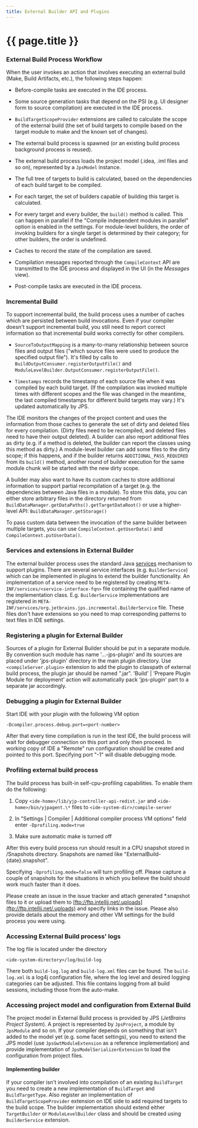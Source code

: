 ```yaml
---
title: External Builder API and Plugins
---
```


<!--
INITIAL_SOURCE https://confluence.jetbrains.com/display/IDEADEV/External+Builder+API+and+Plugins
-->

# {{ page.title }}

### External Build Process Workflow

When the user invokes an action that involves executing an external build (Make, Build Artifacts, etc.), the following steps happen:

*  Before-compile tasks are executed in the IDE process.

*  Some source generation tasks that depend on the PSI (e.g. UI designer form to source compilation) are executed in the IDE process.

*  `BuildTargetScopeProvider` extensions are called to calculate the scope of the external build (the set of build targets to compile based on the target module to make and the known set of changes).

*  The external build process is spawned (or an existing build process background process is reused).

*  The external build process loads the project model (.idea, .iml files and so on), represented by a ```JpsModel``` instance.

*  The full tree of targets to build is calculated, based on the dependencies of each build target to be compiled.

*  For each target, the set of builders capable of building this target is calculated.

*  For every target and every builder, the `build()` method is called. This can happen in parallel if the "Compile independent modules in parallel" option is enabled in the settings. For module-level builders, the order of invoking builders for a single target is determined by their category; for other builders, the order is undefined.

*  Caches to record the state of the compilation are saved.

*  Compilation messages reported through the `CompileContext` API are transmitted to the IDE process and displayed in the UI (in the *Messages* view).

*  Post-compile tasks are executed in the IDE process.

### Incremental Build

To support incremental build, the build process uses a number of caches which are persisted between build invocations. Even if your compiler doesn't support incremental build, you still need to report correct information so that incremental build works correctly for other compilers.

*  ```SourceToOutputMapping``` is a many-to-many relationship between source files and output files ("which source files were used to produce the specified output file"). It's filled by calls to `BuildOutputConsumer.registerOutputFile()` and `ModuleLevelBuilder.OutputConsumer.registerOutputFile()`.

*  ```Timestamps``` records the timestamp of each source file when it was compiled by each build target. (If the compilation was invoked multiple times with different scopes and the file was changed in the meantime, the last compiled timestamps for different build targets may vary.) It's updated automatically by JPS.

The IDE monitors the changes of the project content and uses the information from those caches to generate the set of dirty and deleted files for every compilation. (Dirty files need to be recompiled, and deleted files need to have their output deleted). A builder can also report additional files as dirty (e.g. if a method is deleted, the builder can report the classes using this method as dirty.) A module-level builder can add some files to the dirty scope; if this happens, and if the builder returns ```ADDITIONAL_PASS_REQUIRED``` from its `build()` method, another round of builder execution for the same module chunk will be started with the new dirty scope.

A builder may also want to have its custom caches to store additional information to support partial recompilation of a target (e.g. the dependencies between Java files in a module). To store this data, you can either store arbitrary files in the directory returned from ```BuildDataManager.getDataPaths().getTargetDataRoot()``` or use a higher-level API: ```BuildDataManager.getStorage()```

To pass custom data between the invocation of the same builder between multiple targets, you can use ```CompileContext.getUserData()``` and ```CompileContext.putUserData()```.

### Services and extensions in External Builder

The external builder process uses the standard Java
[services](http://docs.oracle.com/javase/8/docs/api/java/util/ServiceLoader.html)
mechanism to support plugins. There are several service interfaces (e.g. `BuilderService`) which can be implemented in plugins to extend the builder functionality. An implementation of a service need to be registered by creating `META-INF/services/<service-interface-fqn>` file containing the qualified name of the implementation class. E.g. `BuilderService` implementations are registered in `META-INF/services/org.jetbrains.jps.incremental.BuilderService` file. These files don't have extensions so you need to map corresponding patterns to text files in IDE settings.

### Registering a plugin for External Builder

Sources of a plugin for External Builder should be put in a separate module. By convention such module has name '...-jps-plugin' and its sources are placed under 'jps-plugin' directory in the main plugin directory. Use `<compileServer.plugin>` extension to add the plugin to classpath of external build process, the plugin jar should be named "<jps module name>.jar". 'Build' | 'Prepare Plugin Module for deployment' action will automatically pack 'jps-plugin' part to a separate jar accordingly.

### Debugging a plugin for External Builder

Start IDE with your plugin with the following VM option

```
-Dcompiler.process.debug.port=<port-number>
```


After that every time compilation is run in the test IDE, the build  process will wait for debugger connection on this port and only then proceed.  In working copy of IDE a "Remote" run configuration should be created and pointed to this port. Specifying port "-1" will disable debugging mode.

### Profiling external build process

The build process has built-in self-cpu-profiling capabilities. To enable them do the following:

1. Copy `<ide-home>/lib/yjp-controller-api-redist.jar` and `<ide-home>/bin/yjpagent.\*`  files to `<ide-system-dir>/compile-server`

2. In "Settings \| Compiler \| Additional compiler process VM options" field enter `-Dprofiling.mode=true`

3. Make sure automatic make is turned off

After this every build process run should result in a CPU snapshot stored in <user-home>/Snapshots directory.
Snapshots are named like "ExternalBuild\-\{date\}.snapshot".

Specifying `-Dprofiling.mode=false` will turn profiling off.
Please capture a couple of snapshots for the situations in which you believe the build should work much faster than it does.

Please create an issue in the issue tracker and attach generated \*.snapshot files to it or upload them to
[ftp://ftp.intellij.net/.uploads](ftp://ftp.intellij.net/.uploads) and specify links in the issue.
Please also provide details about the memory and other VM settings for the build process you were using.


### Accessing External Build process' logs

The log file is located under the directory

```
<ide-system-directory>/log/build-log
```

There both `build-log.log` and `build-log.xml` files can be found.
The `build-log.xml` is a log4j configuration file, where the log level and desired logging categories can be adjusted.
This file contains logging from all  build sessions, including those from the auto-make.

### Accessing project model and configuration from External Build

The project model in External Build process is provided by JPS (*JetBrains Project System*).
A project is represented by `JpsProject`, a module by `JpsModule` and so on.
If your compiler depends on something that isn't added to the model yet (e.g. some facet settings),
you need to extend the JPS model (use `JpsGwtModuleExtension` as a reference implementation) and provide implementation of
`JpsModelSerializerExtension` to load the configuration from project files.

#### Implementing builder

If your compiler isn't involved into compilation of an existing `BuildTarget` you need to create a new implementation of `BuildTarget` and `BuildTargetType`. Also register an implementation of `BuildTargetScopeProvider` extension on IDE side to add required targets to the build scope.
The builder implementation should extend either `TargetBuilder` or `ModuleLevelBuilder` class and should be created using `BuilderService` extension.


